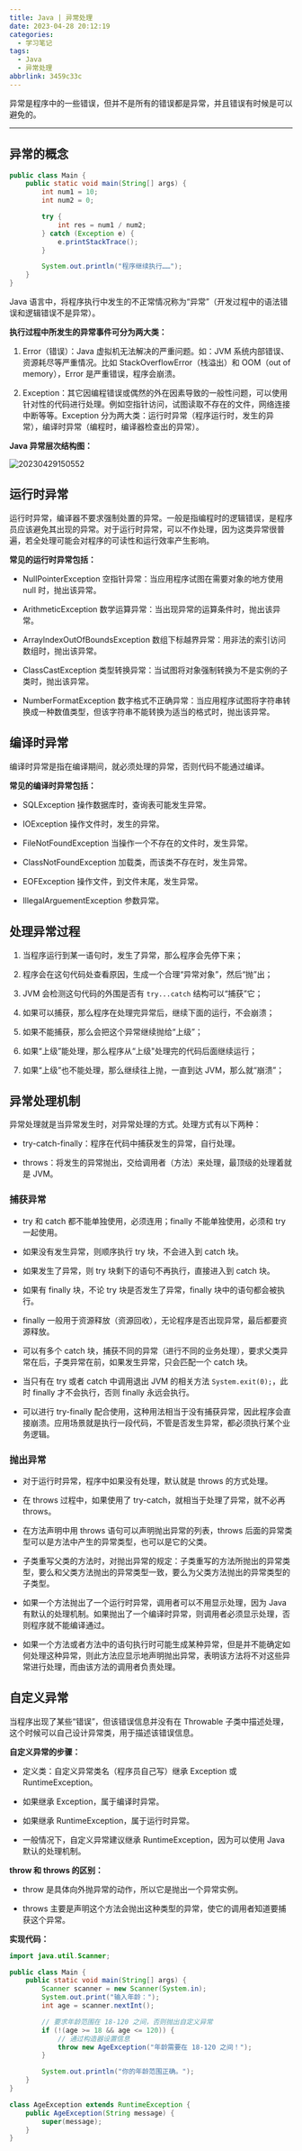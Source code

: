 ```yaml
---
title: Java | 异常处理
date: 2023-04-28 20:12:19
categories:
  - 学习笔记
tags:
  - Java
  - 异常处理
abbrlink: 3459c33c
---
```

异常是程序中的一些错误，但并不是所有的错误都是异常，并且错误有时候是可以避免的。

<!-- more -->

---

## 异常的概念

```java
public class Main {
    public static void main(String[] args) {
        int num1 = 10;
        int num2 = 0;

        try {
            int res = num1 / num2;
        } catch (Exception e) {
            e.printStackTrace();
        }

        System.out.println("程序继续执行……");
    }
}
```

Java 语言中，将程序执行中发生的不正常情况称为“异常”（开发过程中的语法错误和逻辑错误不是异常）。

**执行过程中所发生的异常事件可分为两大类：**

1. Error（错误）：Java 虚拟机无法解决的严重问题。如：JVM 系统内部错误、资源耗尽等严重情况。比如 StackOverflowError（栈溢出）和 OOM（out of memory），Error 是严重错误，程序会崩溃。

2. Exception：其它因编程错误或偶然的外在因素导致的一般性问题，可以使用针对性的代码进行处理。例如空指针访问，试图读取不存在的文件，网络连接中断等等。Exception 分为两大类：运行时异常（程序运行时，发生的异常），编译时异常（编程时，编译器检查出的异常）。

**Java 异常层次结构图：**

![20230429150552](https://img.lisir.me/image/posts/3459c33c/20230429150552.png)

## 运行时异常

运行时异常，编译器不要求强制处置的异常。一般是指编程时的逻辑错误，是程序员应该避免其出现的异常。对于运行时异常，可以不作处理，因为这类异常很普遍，若全处理可能会对程序的可读性和运行效率产生影响。

**常见的运行时异常包括：**

- NullPointerException 空指针异常：当应用程序试图在需要对象的地方使用 null 时，抛出该异常。

- ArithmeticException 数学运算异常：当出现异常的运算条件时，抛出该异常。

- ArraylndexOutOfBoundsException 数组下标越界异常：用非法的索引访问数组时，抛出该异常。

- ClassCastException 类型转换异常：当试图将对象强制转换为不是实例的子类时，抛出该异常。

- NumberFormatException 数字格式不正确异常：当应用程序试图将字符串转换成一种数值类型，但该字符串不能转换为适当的格式时，抛出该异常。

## 编译时异常

编译时异常是指在编译期间，就必须处理的异常，否则代码不能通过编译。

**常见的编译时异常包括：**

- SQLException 操作数据库时，查询表可能发生异常。

- IOException 操作文件时，发生的异常。

- FileNotFoundException 当操作一个不存在的文件时，发生异常。

- ClassNotFoundException 加载类，而该类不存在时，发生异常。

- EOFException 操作文件，到文件末尾，发生异常。

- IllegalArguementException 参数异常。

## 处理异常过程

1. 当程序运行到某一语句时，发生了异常，那么程序会先停下来；

2. 程序会在这句代码处查看原因，生成一个合理“异常对象”，然后“抛”出；

3. JVM 会检测这句代码的外围是否有 `try...catch` 结构可以“捕获”它；

4. 如果可以捕获，那么程序在处理完异常后，继续下面的运行，不会崩溃；

5. 如果不能捕获，那么会把这个异常继续抛给“上级”；

6. 如果“上级”能处理，那么程序从“上级"处理完的代码后面继续运行；

7. 如果“上级”也不能处理，那么继续往上抛，一直到达 JVM，那么就“崩溃”；

## 异常处理机制

异常处理就是当异常发生时，对异常处理的方式。处理方式有以下两种：

- try-catch-finally：程序在代码中捕获发生的异常，自行处理。

- throws：将发生的异常抛出，交给调用者（方法）来处理，最顶级的处理着就是 JVM。

### 捕获异常

- try 和 catch 都不能单独使用，必须连用；finally 不能单独使用，必须和 try 一起使用。

- 如果没有发生异常，则顺序执行 try 块，不会进入到 catch 块。

- 如果发生了异常，则 try 块剩下的语句不再执行，直接进入到 catch 块。

- 如果有 finally 块，不论 try 块是否发生了异常，finally 块中的语句都会被执行。

- finally 一般用于资源释放（资源回收），无论程序是否出现异常，最后都要资源释放。

- 可以有多个 catch 块，捕获不同的异常（进行不同的业务处理），要求父类异常在后，子类异常在前，如果发生异常，只会匹配一个 catch 块。

- 当只有在 try 或者 catch 中调用退出 JVM 的相关方法 `System.exit(0);`，此时 finally 才不会执行，否则 finally 永远会执行。

- 可以进行 try-finally 配合使用，这种用法相当于没有捕获异常，因此程序会直接崩溃。应用场景就是执行一段代码，不管是否发生异常，都必须执行某个业务逻辑。

### 抛出异常

- 对于运行时异常，程序中如果没有处理，默认就是 throws 的方式处理。

- 在 throws 过程中，如果使用了 try-catch，就相当于处理了异常，就不必再 throws。

- 在方法声明中用 throws 语句可以声明抛出异常的列表，throws 后面的异常类型可以是方法中产生的异常类型，也可以是它的父类。

- 子类重写父类的方法时，对抛出异常的规定：子类重写的方法所抛出的异常类型，要么和父类方法抛出的异常类型一致，要么为父类方法抛出的异常类型的子类型。

- 如果一个方法抛出了一个运行时异常，调用者可以不用显示处理，因为 Java 有默认的处理机制。如果抛出了一个编译时异常，则调用者必须显示处理，否则程序就不能编译通过。

- 如果一个方法或者方法中的语句执行时可能生成某种异常，但是并不能确定如何处理这种异常，则此方法应显示地声明抛出异常，表明该方法将不对这些异常进行处理，而由该方法的调用者负责处理。

## 自定义异常

当程序出现了某些“错误”，但该错误信息并没有在 Throwable 子类中描述处理，这个时候可以自己设计异常类，用于描述该错误信息。

**自定义异常的步骤：**

- 定义类：自定义异常类名（程序员自己写）继承 Exception 或 RuntimeException。

- 如果继承 Exception，属于编译时异常。

- 如果继承 RuntimeException，属于运行时异常。

- 一般情况下，自定义异常建议继承 RuntimeException，因为可以使用 Java 默认的处理机制。

**throw 和 throws 的区别：**

- throw 是具体向外抛异常的动作，所以它是抛出一个异常实例。

- throws 主要是声明这个方法会抛出这种类型的异常，使它的调用者知道要捕获这个异常。

**实现代码：**

```java
import java.util.Scanner;

public class Main {
    public static void main(String[] args) {
        Scanner scanner = new Scanner(System.in);
        System.out.print("输入年龄：");
        int age = scanner.nextInt();

        // 要求年龄范围在 18-120 之间，否则抛出自定义异常
        if (!(age >= 18 && age <= 120)) {
            // 通过构造器设置信息
            throw new AgeException("年龄需要在 18-120 之间！");
        }

        System.out.println("你的年龄范围正确。");
    }
}

class AgeException extends RuntimeException {
    public AgeException(String message) {
        super(message);
    }
}
```

